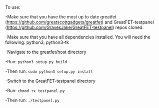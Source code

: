 To use:

-Make sure that you have the most up to date greatfet (https://github.com/greatscottgadgets/greatfet) and GreatFET-testpanel (https://github.com/GravesJake/GreatFET-testpanel) repos cloned.

-Make sure that you have all dependencies installed. You will need the following: python3; python3-tk

-Navigate to the greatfet/host directory

-Run: `python3 setup.py build`

-Then run: `sudo python3 setup.py install`

-Switch to the GreatFET-testpanel directory

-Run: `chmod +x testpanel.py`

-Then run: `./testpanel.py`

